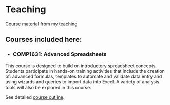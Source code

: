 # Teaching
Course material from my teaching

## Courses included here:
- ### COMP1631: Advanced Spreadsheets
This course is designed to build on introductory spreadsheet concepts. Students participate in hands-on training activities that include the creation of: advanced formulas, templates to automate and validate data entry and using wizards and queries to import data into Excel. A variety of analysis tools will also be explored in this course.

See detailed [course outline](/COMP1631/courseOutline.pdf).